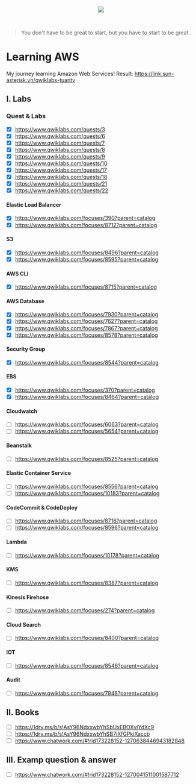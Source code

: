 <br/>
<p align="center">
  <img src="https://raw.githubusercontent.com/donnemartin/data-science-ipython-notebooks/master/images/aws.png">
</p>
<br/>

> You don't have to be great to start, but you have to start to be great.

# Learning AWS

My journey learning Amazon Web Services!
Result: https://link.sun-asterisk.vn/qwiklabs-tuantv


## I. Labs
### Quest & Labs

- [x] https://www.qwiklabs.com/quests/3
- [x] https://www.qwiklabs.com/quests/6
- [x] https://www.qwiklabs.com/quests/7
- [x] https://www.qwiklabs.com/quests/8
- [x] https://www.qwiklabs.com/quests/9
- [x] https://www.qwiklabs.com/quests/10
- [x] https://www.qwiklabs.com/quests/17
- [x] https://www.qwiklabs.com/quests/18
- [x] https://www.qwiklabs.com/quests/21
- [x] https://www.qwiklabs.com/quests/22

####  Elastic Load Balancer

- [x] https://www.qwiklabs.com/focuses/390?parent=catalog
- [x] https://www.qwiklabs.com/focuses/8712?parent=catalog

#### S3
- [x] https://www.qwiklabs.com/focuses/8496?parent=catalog
- [x] https://www.qwiklabs.com/focuses/8595?parent=catalog

#### AWS CLI
- [x] https://www.qwiklabs.com/focuses/8715?parent=catalog

#### AWS Database
- [x] https://www.qwiklabs.com/focuses/7930?parent=catalog
- [x] https://www.qwiklabs.com/focuses/7627?parent=catalog
- [x] https://www.qwiklabs.com/focuses/7867?parent=catalog
- [x] https://www.qwiklabs.com/focuses/8578?parent=catalog

#### Security Group
- [x] https://www.qwiklabs.com/focuses/8544?parent=catalog

#### EBS
- [x] https://www.qwiklabs.com/focuses/370?parent=catalog
- [x] https://www.qwiklabs.com/focuses/8464?parent=catalog

#### Cloudwatch
- [ ] https://www.qwiklabs.com/focuses/6063?parent=catalog
- [ ] https://www.qwiklabs.com/focuses/5654?parent=catalog

#### Beanstalk
- [ ] https://www.qwiklabs.com/focuses/8525?parent=catalog

#### Elastic Container Service
- [ ] https://www.qwiklabs.com/focuses/8556?parent=catalog
- [ ] https://www.qwiklabs.com/focuses/10183?parent=catalog

#### CodeCommit & CodeDeploy
- [ ] https://www.qwiklabs.com/focuses/8716?parent=catalog
- [ ] https://www.qwiklabs.com/focuses/8596?parent=catalog

#### Lambda
- [ ] https://www.qwiklabs.com/focuses/10178?parent=catalog

#### KMS
- [ ] https://www.qwiklabs.com/focuses/8387?parent=catalog

#### Kinesis Firehose
- [ ] https://www.qwiklabs.com/focuses/274?parent=catalog

#### Cloud Search
- [ ] https://www.qwiklabs.com/focuses/8400?parent=catalog

#### IOT
- [ ] https://www.qwiklabs.com/focuses/8546?parent=catalog

#### Audit
- [ ] https://www.qwiklabs.com/focuses/7948?parent=catalog

## II. Books
- [ ] https://1drv.ms/b/s!AsY96NdxxwbYhSbUxEBOXviYdXc9
- [ ] https://1drv.ms/b/s!AsY96NdxxwbYhSB7iXfGPkiXaccb
- [ ] https://www.chatwork.com/#!rid173228152-1270638446943182848

## III. Examp question & answer
- [ ] https://www.chatwork.com/#!rid173228152-1270041511001587712
